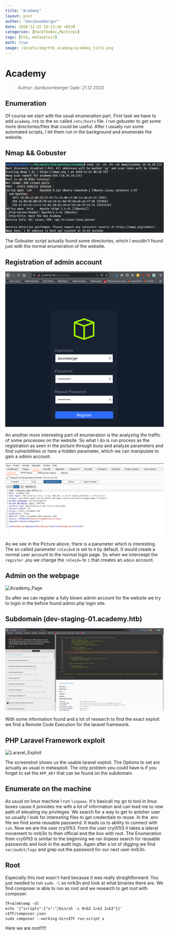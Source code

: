 ```yaml
---
title: "Academy"
layout: post
author: "daniboomberger"
date: 2020-12-25 18:13:44 +0530
categories: [HackTheBox,Machines]
tags: [htb, metasploit]
math: true
image: /assets/img/htb_academy/academy_title.png
---
```

 
# Academy
> Author: daniboomberger
> Date: 21.12.2020

## Enumeration
Of course we start with the usual enumeration part.
First task we have to add `academy.htb` to the so called `/etc/hosts` file.
I run gobuster to get some more directories/files that could be useful.
After I usually run some automated scripts, I let them run in the background and enumerate the website.

## Nmap && Gobuster

![Nmap](/assets/img/htb_academy/nmap.png)

The Gobuster script actually found some directories, which I wouldn't found just with the normal enumeration of the website.

## Registration of admin account

![Registration](/assets/img/htb_academy/registration.png)

An another more interesting part of enumeration is the analyzing the traffic of some processes on the website. So what I do is run process as the registration as seen in the picture through burp and analyze parameters and find vulnerbilities or here a hidden parameter, which we can manipulate to gain a admin account.

![Registration_Burp](/assets/img/htb_academy/registration_burp.png)

As we see in the Picture above, there is a parameter which is interesting. The so called parameter `roleid=0` is set to `0` by default. It would create a normal user account to the normal login page. So when we interceept the `register.php` we change the `roleid=` to `1` that creates an `admin` account.

## Admin on the webpage

![Academy_Page](/asset/img/htb_academy/academy_page.png)

So after we can register a fully blown admin account for the website we try to login in the before found admin.php login site.

## Subdomain (dev-staging-01.academy.htb)

![Dev-Staging-01](/assets/img/htb_academy/subdomain.png)

With some information found and a lot of research to find the exact exploit we find a Remote Code Execution for the laravel framework.

## PHP Laravel Framework exploit

![Laravel_Exploit](/assets/img/htb_academy/laravel_exploit)

The screenshot shows us the usable laravel exploit. The Options to set are actually as usual in metasploit. The only problem you could have is if you forget to set the `APP_KEY` that can be found on the subdomain. 

## Enumerate on the machine

As usual on linux machine I run `linpeas`. It's basicall my go to tool in linux boxes cause it provides me with a lot of information and can lead me to new path of elevating my privileges. We search for a way to get to antoher user so usually I look for interesting files to get credentials to reuse.
In the .env file we find some reusable password. It leads us to ability to connect with `ssh`. Now we are the user cry0l1t3.
From the user cry0l1t3 it takes a lateral movement to mrb3n to then official end the box with root. The Enumeration from cry0l1t3 is similar to the beginning we ran linpeas search for reusable passwords and look in the audit logs.
Again after a lot of digging we find `var/audit/logs` and grep out the password for our next user mrb3n.

## Root

Especially this root wasn't hard because it was really straightforward. You just needed to run `sudo -l` as mrb3n and look at what binaries there are. We find composer is able to run as root and we research to get root with composer.

```
TF=$(mktemp -d)
echo '{"scripts":{"x":"/bin/sh -i 0<&3 1>&3 2>&3"}}' >$TF/composer.json
sudo composer --working-dir=$TF run-script x
```

Here we are root!!!!!

